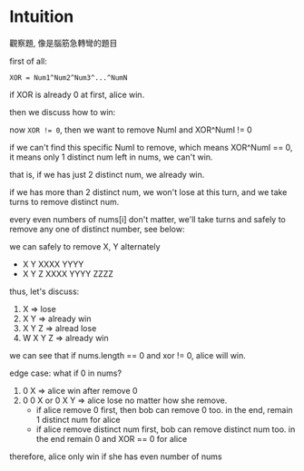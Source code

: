 # Intuition

觀察題, 像是腦筋急轉彎的題目

first of all:

`XOR = Num1^Num2^Num3^...^NumN`

if XOR is already 0 at first, alice win.

then we discuss how to win:

now `XOR != 0`, then we want to remove NumI and XOR^NumI != 0

if we can't find this specific NumI to remove, which means XOR^NumI == 0,
it means only 1 distinct num left in nums, we can't win.

that is, if we has just 2 distinct num, we already win.

if we has more than 2 distinct num, we won't lose at this turn, and we take turns to remove distinct num.

every even numbers of nums[i] don't matter, we'll take turns and safely to remove any one of distinct number, see below:

we can safely to remove X, Y alternately
- X Y XXXX YYYY
- X Y Z XXXX YYYY ZZZZ

thus, let's discuss:
1. X => lose
2. X Y => already win
3. X Y Z => alread lose
4. W X Y Z => already win

we can see that if nums.length == 0 and xor != 0, alice will win.

edge case: what if 0 in nums?

1. 0 X => alice win after remove 0
2. 0 0 X or 0 X Y => alice lose no matter how she remove.
    - if alice remove 0 first, then bob can remove 0 too. in the end, remain 1 distinct num for alice
    - if alice remove distinct num first, bob can remove distinct num too. in the end remain 0 and XOR == 0 for alice

therefore, alice only win if she has even number of nums